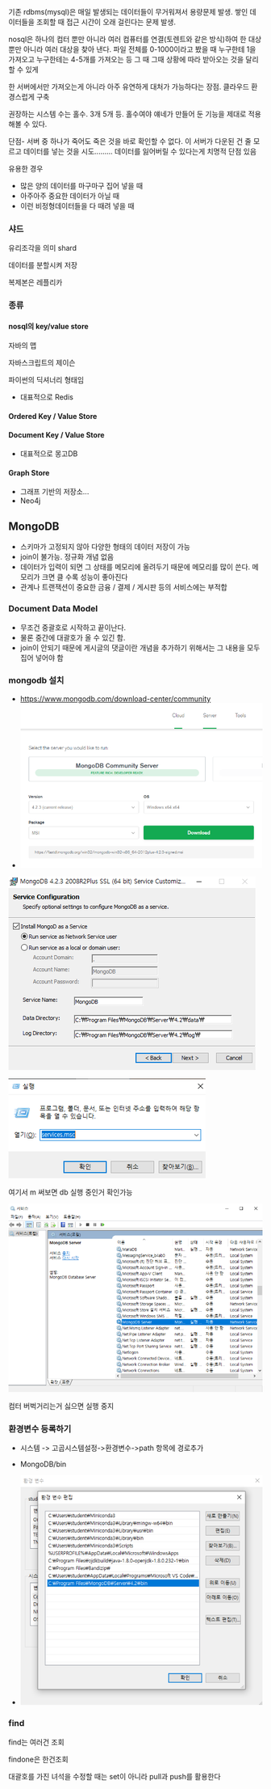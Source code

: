 기존 rdbms(mysql)은 매일 발생되는 데이터들이 무거워져서 용량문제 발생. 쌓인 데이터들을 조회할 때 접근 시간이 오래 걸린다는 문제 발생. 

nosql은 하나의 컴터 뿐만 아니라 여러 컴퓨터를 연결(토렌트와 같은 방식)하여 한 대상 뿐만 아니라 여러 대상을 찾아 낸다. 파일 전체를 0-1000이라고 봤을 때 누구한테 1을 가져오고 누구한테는 4-5개를 가져오는 등 그 때 그때 상황에 따라 받아오는 것을 달리 할 수 있게

한 서버에서만 가져오는게 아니라 아주 유연하게 대처가 가능하다는 장점. 클라우드 환경스럽게 구축 

권장하는 시스템 수는 홀수. 3개 5개 등. 홀수여야 얘네가 만들어 둔 기능을 제대로 적용해볼 수 있다. 



단점- 서버 중 하나가 죽어도 죽은 것을 바로 확인할 수 없다. 이 서버가 다운된 건 줄 모르고 데이터를 넣는 것을 시도......... 데이터를 잃어버릴 수 있다는게 치명적 단점 있음

유용한 경우 

- 많은 양의 데이터를 마구마구 집어 넣을 때 
- 아주아주 중요한 데이터가 아닐 때 
- 이런 비정형데이터들을 다 때려 넣을 때



### 샤드

유리조각을 의미 shard

데이터를 분할시켜 저장

복제본은 레플리카

### 종류

#### nosql의 key/value store

자바의 맵

자바스크립트의 제이슨

파이썬의 딕셔너리 형태임

- 대표적으로 Redis

#### Ordered Key / Value Store

#### Document Key / Value Store

- 대표적으로 몽고DB

#### Graph Store

- 그래프 기반의 저장소...
- Neo4j



## MongoDB

- 스키마가 고정되지 않아 다양한 형태의 데이터 저장이 가능
- join이 불가능. 정규화 개념 없음
- 데이터가  입력이 되면 그 상태를 메모리에 올려두기 때문에 메모리를 많이 쓴다. 메모리가 크면 클 수록 성능이 좋아진다
- 관계나 트랜잭션이 중요한 금융 / 결제 / 게시판 등의 서비스에는 부적합



### Document Data Model

- 무조건 중괄호로 시작하고 끝이난다.
- 물론 중간에 대괄호가 올 수 있긴 함.
- join이 안되기 때문에 게시글의 댓글이란 개념을 추가하기 위해서는 그 내용을 모두 집어 넣어야 함


### mongodb 설치

- https://www.mongodb.com/download-center/community
- ![image-20200128144002249](nosql01mongodb.assets/image-20200128144002249.png)

![image-20200128144018471](nosql01mongodb.assets/image-20200128144018471.png)



![image-20200128144220955](nosql01mongodb.assets/image-20200128144220955.png)

여기서 m 써보면 db 실행 중인거 확인가능

![image-20200128144257671](nosql01mongodb.assets/image-20200128144257671.png)

컴터 버벅거리는거 싫으면 실행 중지

### 환경변수 등록하기

- 시스템 -> 고곱시스템설정->환경변수->path 항목에 경로추가

- MongoDB/bin
- ![image-20200128144740583](nosql01mongodb.assets/image-20200128144740583.png)



### find

find는 여러건 조회

findone은 한건조회



대괄호를 가진 녀석을 수정할 때는 set이 아니라 pull과 push를 활용한다

